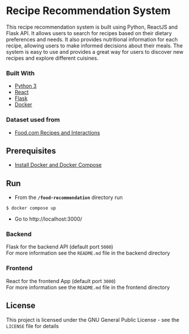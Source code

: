 # Recipe Recommendation System
This recipe recommendation system is built using Python, ReactJS and Flask API. It allows users to search for recipes based on their dietary preferences and needs. It also provides nutritional information for each recipe, allowing users to make informed decisions about their meals. The system is easy to use and provides a great way for users to discover new recipes and explore different cuisines.

### Built With

* [Python 3](https://www.python.org/)
* [React](https://reactjs.org/)
* [Flask](http://flask.pocoo.org/)
* [Docker](https://www.docker.com/)

### Dataset used from
- [Food.com Recipes and Interactions](https://www.kaggle.com/datasets/shuyangli94/food-com-recipes-and-user-interactions)

## Prerequisites
- [Install Docker and Docker Compose](https://docs.docker.com/compose/install/)

## Run
*   From the **`/food-recommendation`** directory run
```
$ docker compose up
```
*   Go to 
http://localhost:3000/

### Backend

Flask for the backend API (default port `5000`)  
For more information see the `README.md` file in the backend directory

### Frontend

React for the frontend App (default port `3000`)  
For more information see the `README.md` file in the frontend directory



## License
This project is licensed under the GNU General Public License - see the `LICENSE` file for details
